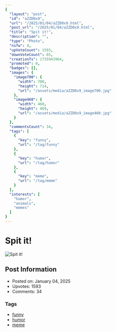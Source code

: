 ```yaml
---
{
  "layout": "post",
  "id": "aZZD0x9",
  "url": "/2025/01/04/aZZD0x9.html",
  "post_url": "/2025/01/04/aZZD0x9.html",
  "title": "Spit it!",
  "description": "",
  "type": "Photo",
  "nsfw": 0,
  "upVoteCount": 1593,
  "downVoteCount": 65,
  "creationTs": 1735943964,
  "promoted": 0,
  "badges": [],
  "images": {
    "image700": {
      "width": 700,
      "height": 714,
      "url": "/assets/media/aZZD0x9_image700.jpg"
    },
    "image460": {
      "width": 460,
      "height": 469,
      "url": "/assets/media/aZZD0x9_image460.jpg"
    }
  },
  "commentsCount": 34,
  "tags": [
    {
      "key": "funny",
      "url": "/tag/funny"
    },
    {
      "key": "humor",
      "url": "/tag/humor"
    },
    {
      "key": "meme",
      "url": "/tag/meme"
    }
  ],
  "interests": [
    "humor",
    "animals",
    "memes"
  ]
}
---
```


# Spit it!

![Spit it!](/assets/media/aZZD0x9_image700.jpg)

## Post Information

- Posted on: January 04, 2025
- Upvotes: 1593
- Comments: 34

### Tags

- [funny](/tag/funny)
- [humor](/tag/humor)
- [meme](/tag/meme)
